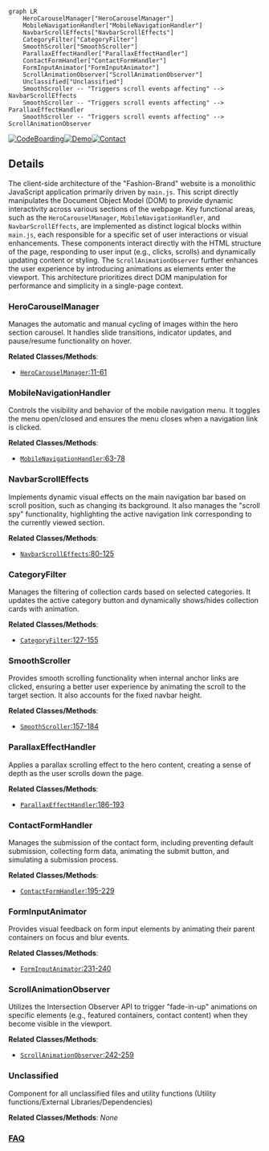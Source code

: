 ```mermaid
graph LR
    HeroCarouselManager["HeroCarouselManager"]
    MobileNavigationHandler["MobileNavigationHandler"]
    NavbarScrollEffects["NavbarScrollEffects"]
    CategoryFilter["CategoryFilter"]
    SmoothScroller["SmoothScroller"]
    ParallaxEffectHandler["ParallaxEffectHandler"]
    ContactFormHandler["ContactFormHandler"]
    FormInputAnimator["FormInputAnimator"]
    ScrollAnimationObserver["ScrollAnimationObserver"]
    Unclassified["Unclassified"]
    SmoothScroller -- "Triggers scroll events affecting" --> NavbarScrollEffects
    SmoothScroller -- "Triggers scroll events affecting" --> ParallaxEffectHandler
    SmoothScroller -- "Triggers scroll events affecting" --> ScrollAnimationObserver
```

[![CodeBoarding](https://img.shields.io/badge/Generated%20by-CodeBoarding-9cf?style=flat-square)](https://github.com/CodeBoarding/CodeBoarding)[![Demo](https://img.shields.io/badge/Try%20our-Demo-blue?style=flat-square)](https://www.codeboarding.org/diagrams)[![Contact](https://img.shields.io/badge/Contact%20us%20-%20contact@codeboarding.org-lightgrey?style=flat-square)](mailto:contact@codeboarding.org)

## Details

The client-side architecture of the "Fashion-Brand" website is a monolithic JavaScript application primarily driven by `main.js`. This script directly manipulates the Document Object Model (DOM) to provide dynamic interactivity across various sections of the webpage. Key functional areas, such as the `HeroCarouselManager`, `MobileNavigationHandler`, and `NavbarScrollEffects`, are implemented as distinct logical blocks within `main.js`, each responsible for a specific set of user interactions or visual enhancements. These components interact directly with the HTML structure of the page, responding to user input (e.g., clicks, scrolls) and dynamically updating content or styling. The `ScrollAnimationObserver` further enhances the user experience by introducing animations as elements enter the viewport. This architecture prioritizes direct DOM manipulation for performance and simplicity in a single-page context.

### HeroCarouselManager
Manages the automatic and manual cycling of images within the hero section carousel. It handles slide transitions, indicator updates, and pause/resume functionality on hover.


**Related Classes/Methods**:

- <a href="https://github.com/Saiedagha/Fashion-Brand/blob/mainmain.js#L11-L61" target="_blank" rel="noopener noreferrer">`HeroCarouselManager`:11-61</a>


### MobileNavigationHandler
Controls the visibility and behavior of the mobile navigation menu. It toggles the menu open/closed and ensures the menu closes when a navigation link is clicked.


**Related Classes/Methods**:

- <a href="https://github.com/Saiedagha/Fashion-Brand/blob/mainmain.js#L63-L78" target="_blank" rel="noopener noreferrer">`MobileNavigationHandler`:63-78</a>


### NavbarScrollEffects
Implements dynamic visual effects on the main navigation bar based on scroll position, such as changing its background. It also manages the "scroll spy" functionality, highlighting the active navigation link corresponding to the currently viewed section.


**Related Classes/Methods**:

- <a href="https://github.com/Saiedagha/Fashion-Brand/blob/mainmain.js#L80-L125" target="_blank" rel="noopener noreferrer">`NavbarScrollEffects`:80-125</a>


### CategoryFilter
Manages the filtering of collection cards based on selected categories. It updates the active category button and dynamically shows/hides collection cards with animation.


**Related Classes/Methods**:

- <a href="https://github.com/Saiedagha/Fashion-Brand/blob/mainmain.js#L127-L155" target="_blank" rel="noopener noreferrer">`CategoryFilter`:127-155</a>


### SmoothScroller
Provides smooth scrolling functionality when internal anchor links are clicked, ensuring a better user experience by animating the scroll to the target section. It also accounts for the fixed navbar height.


**Related Classes/Methods**:

- <a href="https://github.com/Saiedagha/Fashion-Brand/blob/mainmain.js#L157-L184" target="_blank" rel="noopener noreferrer">`SmoothScroller`:157-184</a>


### ParallaxEffectHandler
Applies a parallax scrolling effect to the hero content, creating a sense of depth as the user scrolls down the page.


**Related Classes/Methods**:

- <a href="https://github.com/Saiedagha/Fashion-Brand/blob/mainmain.js#L186-L193" target="_blank" rel="noopener noreferrer">`ParallaxEffectHandler`:186-193</a>


### ContactFormHandler
Manages the submission of the contact form, including preventing default submission, collecting form data, animating the submit button, and simulating a submission process.


**Related Classes/Methods**:

- <a href="https://github.com/Saiedagha/Fashion-Brand/blob/mainmain.js#L195-L229" target="_blank" rel="noopener noreferrer">`ContactFormHandler`:195-229</a>


### FormInputAnimator
Provides visual feedback on form input elements by animating their parent containers on focus and blur events.


**Related Classes/Methods**:

- <a href="https://github.com/Saiedagha/Fashion-Brand/blob/mainmain.js#L231-L240" target="_blank" rel="noopener noreferrer">`FormInputAnimator`:231-240</a>


### ScrollAnimationObserver
Utilizes the Intersection Observer API to trigger "fade-in-up" animations on specific elements (e.g., featured containers, contact content) when they become visible in the viewport.


**Related Classes/Methods**:

- <a href="https://github.com/Saiedagha/Fashion-Brand/blob/mainmain.js#L242-L259" target="_blank" rel="noopener noreferrer">`ScrollAnimationObserver`:242-259</a>


### Unclassified
Component for all unclassified files and utility functions (Utility functions/External Libraries/Dependencies)


**Related Classes/Methods**: _None_



### [FAQ](https://github.com/CodeBoarding/GeneratedOnBoardings/tree/main?tab=readme-ov-file#faq)